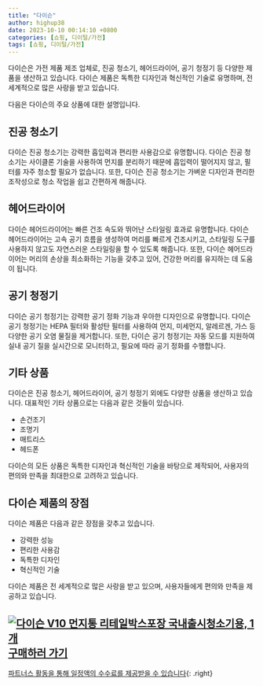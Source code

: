 ```yaml
---
title: "다이슨"
author: highup38
date: 2023-10-10 00:14:10 +0800
categories: [쇼핑, 디이털/가전]
tags: [쇼핑, 디이털/가전]
---
```


다이슨은 가전 제품 제조 업체로, 진공 청소기, 헤어드라이어, 공기 청정기 등 다양한 제품을 생산하고 있습니다. 다이슨 제품은 독특한 디자인과 혁신적인 기술로 유명하며, 전 세계적으로 많은 사랑을 받고 있습니다.

다음은 다이슨의 주요 상품에 대한 설명입니다.

## 진공 청소기

다이슨 진공 청소기는 강력한 흡입력과 편리한 사용감으로 유명합니다. 다이슨 진공 청소기는 사이클론 기술을 사용하여 먼지를 분리하기 때문에 흡입력이 떨어지지 않고, 필터를 자주 청소할 필요가 없습니다. 또한, 다이슨 진공 청소기는 가벼운 디자인과 편리한 조작성으로 청소 작업을 쉽고 간편하게 해줍니다.

## 헤어드라이어

다이슨 헤어드라이어는 빠른 건조 속도와 뛰어난 스타일링 효과로 유명합니다. 다이슨 헤어드라이어는 고속 공기 흐름을 생성하여 머리를 빠르게 건조시키고, 스타일링 도구를 사용하지 않고도 자연스러운 스타일링을 할 수 있도록 해줍니다. 또한, 다이슨 헤어드라이어는 머리의 손상을 최소화하는 기능을 갖추고 있어, 건강한 머리를 유지하는 데 도움이 됩니다.

## 공기 청정기

다이슨 공기 청정기는 강력한 공기 정화 기능과 우아한 디자인으로 유명합니다. 다이슨 공기 청정기는 HEPA 필터와 활성탄 필터를 사용하여 먼지, 미세먼지, 알레르겐, 가스 등 다양한 공기 오염 물질을 제거합니다. 또한, 다이슨 공기 청정기는 자동 모드를 지원하여 실내 공기 질을 실시간으로 모니터하고, 필요에 따라 공기 정화를 수행합니다.

## 기타 상품

다이슨은 진공 청소기, 헤어드라이어, 공기 청정기 외에도 다양한 상품을 생산하고 있습니다. 대표적인 기타 상품으로는 다음과 같은 것들이 있습니다.

* 손건조기
* 조명기
* 매트리스
* 헤드폰

다이슨의 모든 상품은 독특한 디자인과 혁신적인 기술을 바탕으로 제작되어, 사용자의 편의와 만족을 최대한으로 고려하고 있습니다.

## 다이슨 제품의 장점

다이슨 제품은 다음과 같은 장점을 갖추고 있습니다.

* 강력한 성능
* 편리한 사용감
* 독특한 디자인
* 혁신적인 기술

다이슨 제품은 전 세계적으로 많은 사랑을 받고 있으며, 사용자들에게 편의와 만족을 제공하고 있습니다.

[![다이슨 V10 먼지통 리테일박스포장 국내출시청소기용, 1개](https://thumbnail6.coupangcdn.com/thumbnails/remote/230x230ex/image/vendor_inventory/6978/07d643a4a06db4b92a02ba1ca193cddae804223e3f98f691a18e1a2cc4ec.jpg "다이슨 V10 먼지통 리테일박스포장 국내출시청소기용, 1개")](https://link.coupang.com/re/AFFSDP?lptag=AF1030537&subid=&pageKey=6928320455&traceid=V0-153&itemId=16756090594&vendorItemId=83937603966)
<br>
[**구매하러 가기**](https://link.coupang.com/re/AFFSDP?lptag=AF1030537&subid=&pageKey=6928320455&traceid=V0-153&itemId=16756090594&vendorItemId=83937603966)
---
[파트너스 활동을 통해 일정액의 수수료를 제공받을 수 있습니다](https://link.coupang.com/a/bao1ui){: .right}